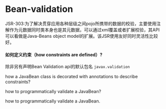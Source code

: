# Bean-validation

​		JSR-303:为了解决贯穿应用各种层级之间pojo所携带的数据的校验，主要使用注解作为元数据同时类本身也是其元数据，可以通过xml覆盖或者扩展校验，其API可以看做是Java-Beans object model的扩展。该JSR使用友好同时灵活性比较好。



#### 如何定义约束（how constraints are defined）?

除非另有声明Bean Validation api的默认包名 ``javax.validation``



how a JavaBean class is decorated with annotations to describe constraints?

how to programmatically validate a JavaBean?

how to programmatically validate a JavaBean.